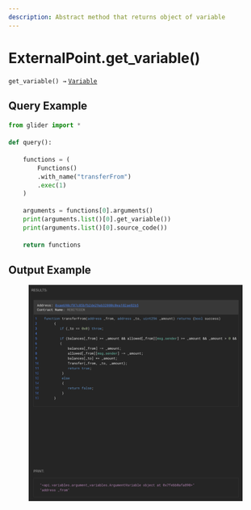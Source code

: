 ```yaml
---
description: Abstract method that returns object of variable
---
```


# ExternalPoint.get\_variable()

`get_variable() →` [`Variable`](../../variables/variable/)

## Query Example

```python
from glider import *

def query():

    functions = (
        Functions()
        .with_name("transferFrom")
        .exec(1)
    )

    arguments = functions[0].arguments()
    print(arguments.list()[0].get_variable())
    print(arguments.list()[0].source_code())

    return functions
```

## Output Example

<figure><img src="../../../.gitbook/assets/image (1) (1) (1) (1) (1) (1) (1) (1) (1) (1) (1) (1) (1) (1) (1) (1) (1) (1) (1) (1) (1) (1) (1) (1) (1).png" alt=""><figcaption></figcaption></figure>

